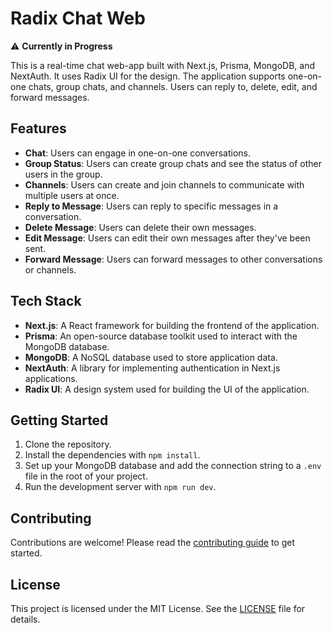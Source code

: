 # Radix Chat Web
⚠️ **Currently in Progress**


This is a real-time chat web-app built with Next.js, Prisma, MongoDB, and NextAuth. It uses Radix UI for the design. The application supports one-on-one chats, group chats, and channels. Users can reply to, delete, edit, and forward messages.

## Features

- **Chat**: Users can engage in one-on-one conversations.
- **Group Status**: Users can create group chats and see the status of other users in the group.
- **Channels**: Users can create and join channels to communicate with multiple users at once.
- **Reply to Message**: Users can reply to specific messages in a conversation.
- **Delete Message**: Users can delete their own messages.
- **Edit Message**: Users can edit their own messages after they've been sent.
- **Forward Message**: Users can forward messages to other conversations or channels.

## Tech Stack

- **Next.js**: A React framework for building the frontend of the application.
- **Prisma**: An open-source database toolkit used to interact with the MongoDB database.
- **MongoDB**: A NoSQL database used to store application data.
- **NextAuth**: A library for implementing authentication in Next.js applications.
- **Radix UI**: A design system used for building the UI of the application.

## Getting Started

1. Clone the repository.
2. Install the dependencies with `npm install`.
3. Set up your MongoDB database and add the connection string to a `.env` file in the root of your project.
4. Run the development server with `npm run dev`.

## Contributing

Contributions are welcome! Please read the [contributing guide](CONTRIBUTING.md) to get started.

## License

This project is licensed under the MIT License. See the [LICENSE](LICENSE.md) file for details.
